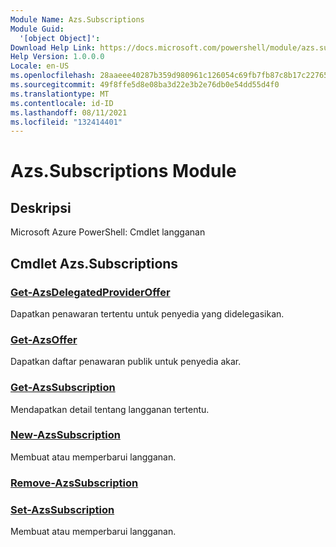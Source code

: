 ```yaml
---
Module Name: Azs.Subscriptions
Module Guid:
  '[object Object]': 
Download Help Link: https://docs.microsoft.com/powershell/module/azs.subscriptions
Help Version: 1.0.0.0
Locale: en-US
ms.openlocfilehash: 28aaeee40287b359d980961c126054c69fb7fb87c8b17c2276581e26927a5965
ms.sourcegitcommit: 49f8ffe5d8e08ba3d22e3b2e76db0e54dd55d4f0
ms.translationtype: MT
ms.contentlocale: id-ID
ms.lasthandoff: 08/11/2021
ms.locfileid: "132414401"
---
```

# Azs.Subscriptions Module
## Deskripsi
Microsoft Azure PowerShell: Cmdlet langganan

## Cmdlet Azs.Subscriptions
### [Get-AzsDelegatedProviderOffer](Get-AzsDelegatedProviderOffer.md)
Dapatkan penawaran tertentu untuk penyedia yang didelegasikan.

### [Get-AzsOffer](Get-AzsOffer.md)
Dapatkan daftar penawaran publik untuk penyedia akar.

### [Get-AzsSubscription](Get-AzsSubscription.md)
Mendapatkan detail tentang langganan tertentu.

### [New-AzsSubscription](New-AzsSubscription.md)
Membuat atau memperbarui langganan.

### [Remove-AzsSubscription](Remove-AzsSubscription.md)


### [Set-AzsSubscription](Set-AzsSubscription.md)
Membuat atau memperbarui langganan.

